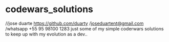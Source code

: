 # codewars_solutions
//jose duarte https://github.com/duarty  /joseduartent@gmail.com /whatsapp +55 95 98100 1283 
 just some of my simple coderwars solutions to keep up with my evolution as a dev..

